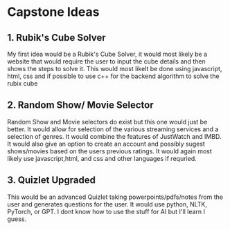 # Capstone Ideas

## 1. Rubik's Cube Solver

My first idea would be a Rubik's Cube Solver, it would most likely be a website that would require the user to input the cube details and then shows the steps to solve it. This would most likelt be done using javascript, html, css and if possible to use c++ for the backend algorithm to solve the rubix cube

## 2. Random Show/ Movie Selector

Random Show and Movie selectors do exist but this one would just be better. It would allow for selection of the various streaming services and a selection of genres. It would combine the features of JustWatch and IMBD. It would also give an option to create an account and possibly sugest shows/movies based on the users previous ratings. It would again most likely use javascript,html, and css and other languages if requried.

## 3. Quizlet Upgraded 

This would be an advanced Quizlet taking powerpoints/pdfs/notes from the user and generates questions for the user. It would use python, NLTK, PyTorch, or GPT. I dont know how to use the stuff for AI but I'll learn I guess. 
